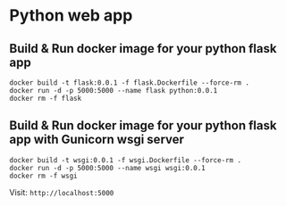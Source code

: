 # Python web app

## Build & Run docker image for your python flask app

```
docker build -t flask:0.0.1 -f flask.Dockerfile --force-rm .
docker run -d -p 5000:5000 --name flask python:0.0.1
docker rm -f flask
```

## Build & Run docker image for your python flask app with Gunicorn wsgi server

```
docker build -t wsgi:0.0.1 -f wsgi.Dockerfile --force-rm .
docker run -d -p 5000:5000 --name wsgi wsgi:0.0.1
docker rm -f wsgi
```

Visit: `http://localhost:5000`